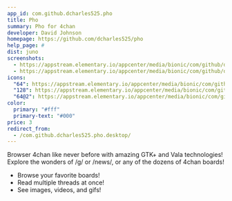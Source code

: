 ```yaml
---
app_id: com.github.dcharles525.pho
title: Pho
summary: Pho for 4chan
developer: David Johnson
homepage: https://github.com/dcharles525/pho
help_page: #
dist: juno
screenshots:
  - https://appstream.elementary.io/appcenter/media/bionic/com/github/dcharles525.pho/BA350A0BFF1F4641B4E4FC5A457545E2/screenshots/image-1_orig.png
  - https://appstream.elementary.io/appcenter/media/bionic/com/github/dcharles525.pho/BA350A0BFF1F4641B4E4FC5A457545E2/screenshots/image-2_orig.png
icons:
  "64": https://appstream.elementary.io/appcenter/media/bionic/com/github/dcharles525.pho/BA350A0BFF1F4641B4E4FC5A457545E2/icons/64x64/com.github.dcharles525.pho_com.github.dcharles525.pho.png
  "128": https://appstream.elementary.io/appcenter/media/bionic/com/github/dcharles525.pho/BA350A0BFF1F4641B4E4FC5A457545E2/icons/128x128/com.github.dcharles525.pho_com.github.dcharles525.pho.png
  "64@2": https://appstream.elementary.io/appcenter/media/bionic/com/github/dcharles525.pho/BA350A0BFF1F4641B4E4FC5A457545E2/icons/64x64@2/com.github.dcharles525.pho_com.github.dcharles525.pho.png
color:
  primary: "#fff"
  primary-text: "#000"
price: 3
redirect_from:
  - /com.github.dcharles525.pho.desktop/
---
```


<p>Browser 4chan like never before with amazing GTK+ and Vala technologies! Explore the wonders of /g/ or /news/, or any of the dozens of 4chan boards!</p>
<ul>
  <li>Browse your favorite boards!</li>
  <li>Read multiple threads at once!</li>
  <li>See images, videos, and gifs!</li>
</ul>